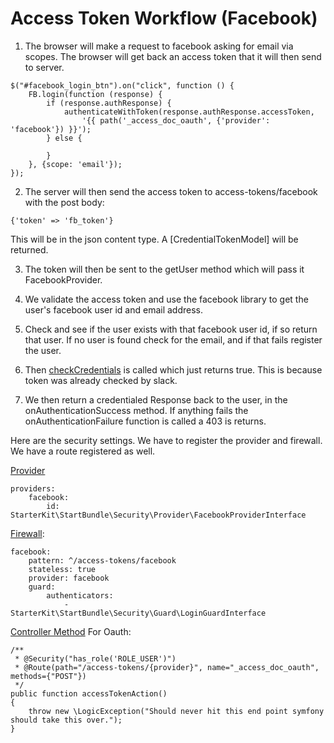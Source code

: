 # Access Token Workflow (Facebook)

1) The browser will make a request to facebook asking for email via scopes.  The browser will get back an access token that it will then send to server.

``` 
$("#facebook_login_btn").on("click", function () {
    FB.login(function (response) {
        if (response.authResponse) {
            authenticateWithToken(response.authResponse.accessToken,
                '{{ path('_access_doc_oauth', {'provider': 'facebook'}) }}');
        } else {

        }
    }, {scope: 'email'});
});
```

2) The server will then send the access token to access-tokens/facebook with the post body: 

``` 
{'token' => 'fb_token'}
``` 
This will be in the json content type.  A [CredentialTokenModel] will be returned.

3) The token will then be sent to the getUser method which will pass it FacebookProvider.
 
4) We validate the access token and use the facebook library to get the user's facebook user id and email address.

5) Check and see if the user exists with that facebook user id, if so return that user. If no user is found check for the email, and if that fails register the user.

6) Then [checkCredentials](https://github.com/phptuts/StarterBundleForSymfony/blob/master/Security/Guard/GuardTrait.php#L41) is called which just returns true.  This is because token was already checked by slack.

7) We then return a credentialed Response back to the user, in the onAuthenticationSuccess method.  If anything fails the onAuthenticationFailure function is called a 403 is returns.


Here are the security settings.  We have to register the provider and firewall.  We have a route registered as well.

[Provider](https://github.com/phptuts/starter-bundle-example/blob/master/app/config/security.yml#L18)

``` 
providers:
    facebook:
        id: StarterKit\StartBundle\Security\Provider\FacebookProviderInterface

```

[Firewall](https://github.com/phptuts/starter-bundle-example/blob/master/app/config/security.yml#L51):

``` 
facebook:
    pattern: ^/access-tokens/facebook
    stateless: true
    provider: facebook
    guard:
        authenticators:
            - StarterKit\StartBundle\Security\Guard\LoginGuardInterface

```

[Controller Method](https://github.com/phptuts/StarterBundleForSymfony/blob/master/Controller/SecurityController.php#L49) For Oauth:

``` 
/**
 * @Security("has_role('ROLE_USER')")
 * @Route(path="/access-tokens/{provider}", name="_access_doc_oauth", methods={"POST"})
 */
public function accessTokenAction()
{
    throw new \LogicException("Should never hit this end point symfony should take this over.");
}
```